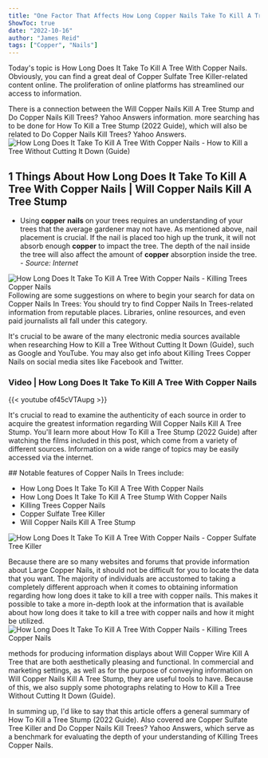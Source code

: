 ```yaml
---
title: "One Factor That Affects How Long Copper Nails Take To Kill A Tree"
ShowToc: true 
date: "2022-10-16"
author: "James Reid" 
tags: ["Copper", "Nails"]
---
```


Today's topic is How Long Does It Take To Kill A Tree With Copper Nails. Obviously, you can find a great deal of Copper Sulfate Tree Killer-related content online. The proliferation of online platforms has streamlined our access to information.

There is a connection between the Will Copper Nails Kill A Tree Stump and Do Copper Nails Kill Trees? Yahoo Answers information. more searching has to be done for How To Kill a Tree Stump (2022 Guide), which will also be related to Do Copper Nails Kill Trees? Yahoo Answers.
<img loading="lazy" src="https://www.petrofilm.com/yahoo_site_admin/assets/images/sacrament_matters_the_dignity_of_the_human_person_C.8713939_std.jpg" onerror="this.onerror=null;this.src='https://blogger.googleusercontent.com/img/a/AVvXsEhe7F7TRXHtjiKvHb5vS7DmnxvpHiDyoYyYvm1nHB3Qp2_w3BnM6A2eq4v7FYxCC9bfZt3a9vIMtAYEKUiaDQbHMg-ViyGmRIj39MLp0bGFfgfYw1Dc9q_H-T0wiTm3l0Uq42dETrN9eC8aGJ9_IORZsxST1AcLR7np1koOfcc7tnHa4S8Mwz_xD9d0=s16000';" alt="How Long Does It Take To Kill A Tree With Copper Nails - How to Kill a Tree Without Cutting It Down (Guide)" >

## 1 Things About How Long Does It Take To Kill A Tree With Copper Nails | Will Copper Nails Kill A Tree Stump
-   Using **copper** **nails** on your trees requires an understanding of your trees that the average gardener may not have. As mentioned above, nail placement is crucial. If the nail is placed too high up the trunk, it will not absorb enough **copper** to impact the tree. The depth of the nail inside the tree will also affect the amount of **copper** absorption inside the tree. - <cite>Source: Internet</cite>


<img loading="lazy" src="http://morgellonsdiseaseawareness.com/yahoo_site_admin/assets/images/Katies_chin1.223122718_std.jpg" onerror="this.onerror=null;this.src='https://blogger.googleusercontent.com/img/a/AVvXsEhe7F7TRXHtjiKvHb5vS7DmnxvpHiDyoYyYvm1nHB3Qp2_w3BnM6A2eq4v7FYxCC9bfZt3a9vIMtAYEKUiaDQbHMg-ViyGmRIj39MLp0bGFfgfYw1Dc9q_H-T0wiTm3l0Uq42dETrN9eC8aGJ9_IORZsxST1AcLR7np1koOfcc7tnHa4S8Mwz_xD9d0=s16000';" alt="How Long Does It Take To Kill A Tree With Copper Nails - Killing Trees Copper Nails" >
Following are some suggestions on where to begin your search for data on Copper Nails In Trees:
You should try to find Copper Nails In Trees-related information from reputable places. Libraries, online resources, and even paid journalists all fall under this category.

It's crucial to be aware of the many electronic media sources available when researching How to Kill a Tree Without Cutting It Down (Guide), such as Google and YouTube. You may also get info about Killing Trees Copper Nails on social media sites like Facebook and Twitter.

### Video | How Long Does It Take To Kill A Tree With Copper Nails
{{< youtube of45cVTAupg >}} 


It's crucial to read to examine the authenticity of each source in order to acquire the greatest information regarding Will Copper Nails Kill A Tree Stump.
You'll learn more about How To Kill a Tree Stump (2022 Guide) after watching the films included in this post, which come from a variety of different sources. Information on a wide range of topics may be easily accessed via the internet.
<script async="async" data-cfasync="false" src="//normallydemandedalter.com/fe63df3c5408708b15d8dc3d9b206b31/invoke.js"></script>
<div id="container-fe63df3c5408708b15d8dc3d9b206b31"></div>
## Notable features of Copper Nails In Trees include:

- How Long Does It Take To Kill A Tree With Copper Nails
- How Long Does It Take To Kill A Tree Stump With Copper Nails
- Killing Trees Copper Nails
- Copper Sulfate Tree Killer
- Will Copper Nails Kill A Tree Stump

 <img loading="lazy" src="http://2bonthewater.com/yahoo_site_admin/assets/images/last_ice_001.5975214_std.JPG" onerror="this.onerror=null;this.src='https://blogger.googleusercontent.com/img/a/AVvXsEhe7F7TRXHtjiKvHb5vS7DmnxvpHiDyoYyYvm1nHB3Qp2_w3BnM6A2eq4v7FYxCC9bfZt3a9vIMtAYEKUiaDQbHMg-ViyGmRIj39MLp0bGFfgfYw1Dc9q_H-T0wiTm3l0Uq42dETrN9eC8aGJ9_IORZsxST1AcLR7np1koOfcc7tnHa4S8Mwz_xD9d0=s16000';" alt="How Long Does It Take To Kill A Tree With Copper Nails - Copper Sulfate Tree Killer" >

Because there are so many websites and forums that provide information about Large Copper Nails, it should not be difficult for you to locate the data that you want.
The majority of individuals are accustomed to taking a completely different approach when it comes to obtaining information regarding how long does it take to kill a tree with copper nails. This makes it possible to take a more in-depth look at the information that is available about how long does it take to kill a tree with copper nails and how it might be utilized.
<img loading="lazy" src="https://www.backyardboss.net/wp-content/uploads/2021/03/Brush-Killer-500w-x-900h.jpg" onerror="this.onerror=null;this.src='https://blogger.googleusercontent.com/img/a/AVvXsEhe7F7TRXHtjiKvHb5vS7DmnxvpHiDyoYyYvm1nHB3Qp2_w3BnM6A2eq4v7FYxCC9bfZt3a9vIMtAYEKUiaDQbHMg-ViyGmRIj39MLp0bGFfgfYw1Dc9q_H-T0wiTm3l0Uq42dETrN9eC8aGJ9_IORZsxST1AcLR7np1koOfcc7tnHa4S8Mwz_xD9d0=s16000';" alt="How Long Does It Take To Kill A Tree With Copper Nails - Killing Trees Copper Nails" >

methods for producing information displays about Will Copper Wire Kill A Tree that are both aesthetically pleasing and functional. In commercial and marketing settings, as well as for the purpose of conveying information on Will Copper Nails Kill A Tree Stump, they are useful tools to have. Because of this, we also supply some photographs relating to How to Kill a Tree Without Cutting It Down (Guide).

In summing up, I'd like to say that this article offers a general summary of How To Kill a Tree Stump (2022 Guide). Also covered are Copper Sulfate Tree Killer and Do Copper Nails Kill Trees? Yahoo Answers, which serve as a benchmark for evaluating the depth of your understanding of Killing Trees Copper Nails.
	

